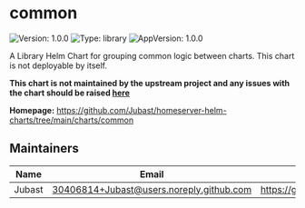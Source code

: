 # common

![Version: 1.0.0](https://img.shields.io/badge/Version-1.0.0-informational?style=flat-square) ![Type: library](https://img.shields.io/badge/Type-library-informational?style=flat-square) ![AppVersion: 1.0.0](https://img.shields.io/badge/AppVersion-1.0.0-informational?style=flat-square)

A Library Helm Chart for grouping common logic between charts. This chart is not deployable by itself.

**This chart is not maintained by the upstream project and any issues with the chart should be raised [here](https://github.com/Jubast/homeserver-helm-charts/issues)**

**Homepage:** <https://github.com/Jubast/homeserver-helm-charts/tree/main/charts/common>

## Maintainers

| Name | Email | Url |
| ---- | ------ | --- |
| Jubast | <30406814+Jubast@users.noreply.github.com> | <https://github.com/Jubast> |
